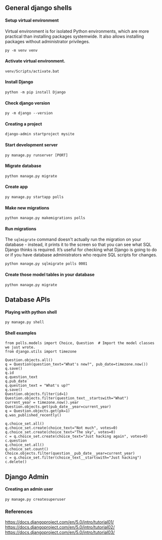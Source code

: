 ## General django shells
#### Setup virtual environment
Virtual environment is for isolated Python environments, which are more practical than installing packages systemwide. It also allows installing packages without administrator privileges.
```
py -m venv venv
```

#### Activate virtual environment.
```
venv/Scripts/activate.bat
```

#### Install Django
```
python -m pip install Django
```
#### Check django version
```
py -m django --version
```
#### Creating a project
```
django-admin startproject mysite
```
#### Start development server
```
py manage.py runserver [PORT]
```
#### Migrate database
```
python manage.py migrate
```
#### Create app
```
py manage.py startapp polls
```
#### Make new migrations 
```
python manage.py makemigrations polls
```
#### Run migrations
The `sqlmigrate` command doesn't actually run the migration on your database - instead, it prints it to the screen so that you can see what SQL Django thinks is required. It’s useful for checking what Django is going to do or if you have database administrators who require SQL scripts for changes.
```
python manage.py sqlmigrate polls 0001
```
#### Create those model tables in your database
```
python manage.py migrate
```
## Database APIs
#### Playing with python shell
```
py manage.py shell
```
#### Shell examples
```
from polls.models import Choice, Question  # Import the model classes we just wrote.
from django.utils import timezone

Question.objects.all()
q = Question(question_text="What's new?", pub_date=timezone.now())
q.save()
q.id
q.question_text
q.pub_date
q.question_text = "What's up?"
q.save()
Question.objects.filter(id=1)
Question.objects.filter(question_text__startswith="What")
current_year = timezone.now().year
Question.objects.get(pub_date__year=current_year)
q = Question.objects.get(pk=1)
q.was_published_recently()

q.choice_set.all()
q.choice_set.create(choice_text="Not much", votes=0)
q.choice_set.create(choice_text="The sky", votes=0)
c = q.choice_set.create(choice_text="Just hacking again", votes=0)
c.question
q.choice_set.all()
q.choice_set.count()
Choice.objects.filter(question__pub_date__year=current_year)
c = q.choice_set.filter(choice_text__startswith="Just hacking")
c.delete()
```

## Django Admin
#### Creating an admin user
```
py manage.py createsuperuser
```

### References
https://docs.djangoproject.com/en/5.0/intro/tutorial01/
https://docs.djangoproject.com/en/5.0/intro/tutorial02/
https://docs.djangoproject.com/en/5.0/intro/tutorial03/